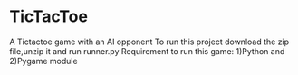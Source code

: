 # TicTacToe
A  Tictactoe game with an AI opponent
To run this project download the zip file,unzip it and run runner.py
Requirement to run this game: 1)Python and 2)Pygame module
